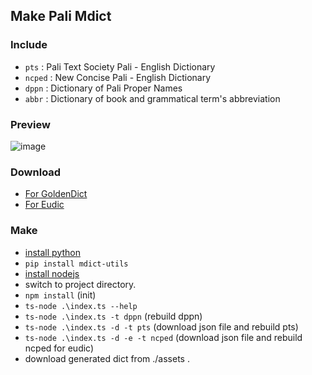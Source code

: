 ## Make Pali Mdict 

### Include
- `pts` : Pali Text Society Pali - English Dictionary
- `ncped` : New Concise Pali - English Dictionary
- `dppn` : Dictionary of Pali Proper Names
- `abbr` : Dictionary of book and grammatical term's abbreviation

### Preview
![image](https://github.com/dhammena/pali-mdict/blob/master/assets/preview.png)

### Download
- [For GoldenDict](https://github.com/dhammena/pali-mdict/releases/download/2022-3-13/pali-mdict.GoldenDict.zip)
- [For Eudic](https://github.com/dhammena/pali-mdict/releases/download/2022-3-13/pali-mdict.eudic.zip)

### Make
- [install python](https://www.python.org)
- `pip install mdict-utils`
- [install nodejs](https://nodejs.org)
- switch to project directory.
- `npm install` (init)
- `ts-node .\index.ts --help`
- `ts-node .\index.ts -t dppn` (rebuild dppn)
- `ts-node .\index.ts -d -t pts` (download json file and rebuild pts)
- `ts-node .\index.ts -d -e -t ncped` (download json file and rebuild ncped for eudic)
- download generated dict from ./assets .
